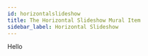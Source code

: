 ```yaml
---
id: horizontalslideshow
title: The Horizontal Slideshow Mural Item
sidebar_label: Horizontal Slideshow
---
```


Hello
